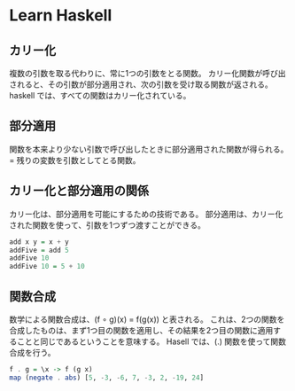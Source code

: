 # Learn Haskell

## カリー化
複数の引数を取る代わりに、常に1つの引数をとる関数。
カリー化関数が呼び出されると、その引数が部分適用され、次の引数を受け取る関数が返される。
haskell では、すべての関数はカリー化されている。

## 部分適用
関数を本来より少ない引数で呼び出したときに部分適用された関数が得られる。
= 残りの変数を引数としてとる関数。

## カリー化と部分適用の関係
カリー化は、部分適用を可能にするための技術である。
部分適用は、カリー化された関数を使って、引数を1つずつ渡すことができる。

```haskell
add x y = x + y
addFive = add 5
addFive 10
addFive 10 = 5 + 10
```

## 関数合成
数学による関数合成は、(f ∘ g)(x) = f(g(x)) と表される。
これは、2つの関数を合成したものは、まず1つ目の関数を適用し、その結果を2つ目の関数に適用することと同じであるということを意味する。
Hasell では、(.) 関数を使って関数合成を行う。

```haskell
f . g = \x -> f (g x)
map (negate . abs) [5, -3, -6, 7, -3, 2, -19, 24]
```
